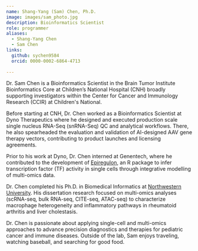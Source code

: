 ```yaml
---
name: Shang-Yang (Sam) Chen, Ph.D.
image: images/sam_photo.jpg
description: Bioinformatics Scientist
role: programmer
aliases:
  - Shang-Yang Chen
  - Sam Chen
links:
  github: sychen9584
  orcid: 0000-0002-6864-4713
  
---
```


Dr. Sam Chen is a Bioinformatics Scientist in the Brain Tumor Institute Bioinformatics Core at Children’s National Hospital (CNH) broadly supporting investigators within the Center for Cancer and Immunology Research (CCIR) at Children's National.

Before starting at CNH, Dr. Chen worked as a Bioinformatics Scientist at Dyno Therapeutics where he designed and executed production scale single nucleus RNA-Seq (snRNA-Seq) QC and analytical workflows. 
There, he also spearheaded the evaluation and validation of AI-designed AAV  gene therapy vectors, contributing to product launches and licensing agreements.

Prior to his work at Dyno, Dr. Chen interned at Genentech, where he contributed to the development of [Epiregulon](https://github.com/xiaosaiyao/epiregulon), an R package to infer transcription factor (TF) activity in single cells through integrative modelling of multi-omics data.

Dr. Chen completed his Ph.D. in Biomedical Informatics at [Northwestern University](https://www.northwestern.edu/). His dissertation research focused on multi-omics analyses (scRNA-seq, bulk RNA-seq, CITE-seq, ATAC-seq) to characterize
macrophage heterogeneity and inflammatory pathways in rheumatoid arthritis and liver cholestasis.

Dr. Chen is passionate about applying single-cell and multi-omics approaches to advance precision diagnostics and therapies for pediatric cancer and immune diseases. Outside of the lab, Sam enjoys traveling, watching baseball, and searching for good food. 






